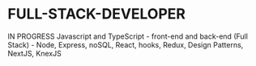 # FULL-STACK-DEVELOPER

IN PROGRESS
Javascript and TypeScript - front-end and back-end (Full Stack) - Node, Express, noSQL, React, hooks, Redux, Design Patterns, NextJS, KnexJS
